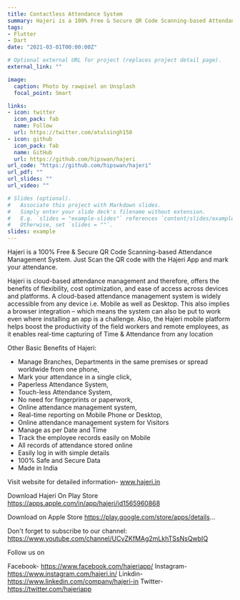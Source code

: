 ```yaml
---
title: Contactless Attendance System
summary: Hajeri is a 100% Free & Secure QR Code Scanning-based Attendance Management System. Just Scan the QR code with the Hajeri App and mark your attendance.
tags:
- Flutter
- Dart
date: "2021-03-01T00:00:00Z"

# Optional external URL for project (replaces project detail page).
external_link: ""

image:
  caption: Photo by rawpixel on Unsplash
  focal_point: Smart

links:
- icon: twitter
  icon_pack: fab
  name: Follow
  url: https://twitter.com/atulsingh158
- icon: github
  icon_pack: fab
  name: GitHub
  url: https://github.com/hipswan/hajeri
url_code: "https://github.com/hipswan/hajeri"
url_pdf: ""
url_slides: ""
url_video: ""

# Slides (optional).
#   Associate this project with Markdown slides.
#   Simply enter your slide deck's filename without extension.
#   E.g. `slides = "example-slides"` references `content/slides/example-slides.md`.
#   Otherwise, set `slides = ""`.
slides: example
---
```


Hajeri is a 100% Free & Secure QR Code Scanning-based Attendance Management System. Just Scan the QR code with the Hajeri App and mark your attendance.

Hajeri is cloud-based attendance management and therefore, offers the benefits of flexibility, cost optimization, and ease of access across devices and platforms. A cloud-based attendance management system is widely accessible from any device i.e. Mobile as well as Desktop. This also implies a browser integration – which means the system can also be put to work even where installing an app is a challenge. Also, the Hajeri mobile platform helps boost the productivity of the field workers and remote employees, as it enables real-time capturing of Time & Attendance from any location


Other Basic Benefits of Hajeri:
- Manage Branches, Departments in the same premises or spread worldwide from one phone,
- Mark your attendance in a single click,
- Paperless Attendance System,
- Touch-less Attendance System,
- No need for fingerprints or paperwork,
- Online attendance management system,
- Real-time reporting on Mobile Phone or Desktop,
- Online attendance management system for Visitors
- Manage as per Date and Time
- Track the employee records easily on Mobile
- All records of attendance stored online
- Easily log in with simple details
- 100% Safe and Secure Data
- Made in India

Visit website for detailed information- www.hajeri.in

Download Hajeri On Play Store
https://apps.apple.com/in/app/hajeri/id1565960868

Download on Apple Store
https://play.google.com/store/apps/details...

Don't forget to subscribe to our channel: https://www.youtube.com/channel/UCvZKfMAg2mLkhTSsNsQwbIQ

Follow us on

Facebook- https://www.facebook.com/hajeriapp/
Instagram- https://www.instagram.com/hajeri.in/
Linkdin- https://www.linkedin.com/company/hajeri-in
Twitter- https://twitter.com/hajeriapp